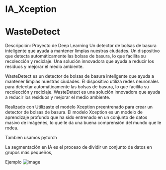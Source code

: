 # IA_Xception
# WasteDetect


Descripción:
Proyecto de Deep Learning
Un detector de bolsas de basura inteligente que ayuda a mantener limpias nuestras ciudades.
Un dispositivo que detecta automáticamente las bolsas de basura, lo que facilita su recolección y reciclaje.
Una solución innovadora que ayuda a reducir los residuos y mejorar el medio ambiente.

WasteDetect es un detector de bolsas de basura inteligente que ayuda a mantener limpias nuestras ciudades. El dispositivo utiliza redes neuronales para detectar automáticamente las bolsas de basura, lo que facilita su recolección y reciclaje. WasteDetect es una solución innovadora que ayuda a reducir los residuos y mejorar el medio ambiente.

Realizado con 
Utilizaste el modelo Xception preentrenado para crear un detector de bolsas de basura. El modelo Xception es un modelo de aprendizaje profundo que ha sido entrenado en un conjunto de datos masivo de imágenes, lo que le da una buena 
comprensión del mundo que le rodea.

Tambien usamos pytorch

La segmentación en IA es el proceso de dividir un conjunto de datos en grupos más pequeños,

Ejemplo 
![image](https://github.com/jafernandezm/IA_Xception/assets/81633050/77a15aef-e707-4f7e-8532-ac8797987297)
